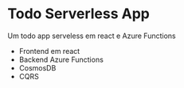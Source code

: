 # Todo Serverless App

Um todo app serveless em react e Azure Functions

 - Frontend em react
 - Backend Azure Functions
 - CosmosDB
 - CQRS

